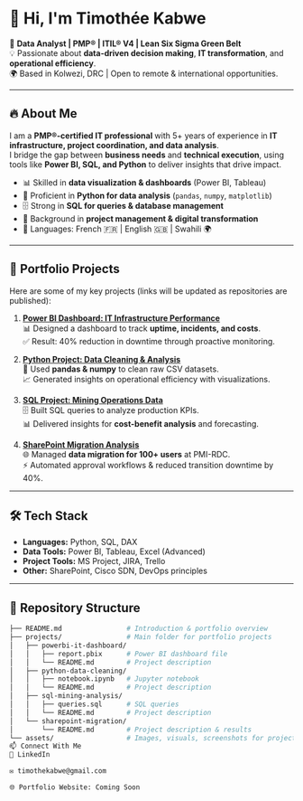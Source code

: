 # 👋 Hi, I'm Timothée Kabwe  

🎯 **Data Analyst | PMP® | ITIL® V4 | Lean Six Sigma Green Belt**  
💡 Passionate about **data-driven decision making**, **IT transformation**, and **operational efficiency**.  
🌍 Based in Kolwezi, DRC | Open to remote & international opportunities.  

---

## 🔥 About Me  

I am a **PMP®-certified IT professional** with 5+ years of experience in **IT infrastructure, project coordination, and data analysis**.  
I bridge the gap between **business needs** and **technical execution**, using tools like **Power BI, SQL, and Python** to deliver insights that drive impact.  

- 📊 Skilled in **data visualization & dashboards** (Power BI, Tableau)  
- 🐍 Proficient in **Python for data analysis** (`pandas`, `numpy`, `matplotlib`)  
- 🗄️ Strong in **SQL for queries & database management**  
- 🚀 Background in **project management & digital transformation**  
- 💬 Languages: French 🇫🇷 | English 🇬🇧 | Swahili 🌍  

---

## 📂 Portfolio Projects  

Here are some of my key projects (links will be updated as repositories are published):  

1. **[Power BI Dashboard: IT Infrastructure Performance](projects/powerbi-it-dashboard/)**  
   📊 Designed a dashboard to track **uptime, incidents, and costs**.  
   ✅ Result: 40% reduction in downtime through proactive monitoring.  

2. **[Python Project: Data Cleaning & Analysis](projects/python-data-cleaning/)**  
   🐍 Used **pandas & numpy** to clean raw CSV datasets.  
   📈 Generated insights on operational efficiency with visualizations.  

3. **[SQL Project: Mining Operations Data](projects/sql-mining-analysis/)**  
   🗄️ Built SQL queries to analyze production KPIs.  
   📊 Delivered insights for **cost-benefit analysis** and forecasting.  

4. **[SharePoint Migration Analysis](projects/sharepoint-migration/)**  
   🌐 Managed **data migration for 100+ users** at PMI-RDC.  
   ⚡ Automated approval workflows & reduced transition downtime by 40%.  

---

## 🛠️ Tech Stack  

- **Languages:** Python, SQL, DAX  
- **Data Tools:** Power BI, Tableau, Excel (Advanced)  
- **Project Tools:** MS Project, JIRA, Trello  
- **Other:** SharePoint, Cisco SDN, DevOps principles  

---

## 📁 Repository Structure  

```bash
├── README.md                # Introduction & portfolio overview
├── projects/                # Main folder for portfolio projects
│   ├── powerbi-it-dashboard/
│   │   ├── report.pbix      # Power BI dashboard file
│   │   └── README.md        # Project description
│   ├── python-data-cleaning/
│   │   ├── notebook.ipynb   # Jupyter notebook
│   │   └── README.md        # Project description
│   ├── sql-mining-analysis/
│   │   ├── queries.sql      # SQL queries
│   │   └── README.md        # Project description
│   └── sharepoint-migration/
│       └── README.md        # Project description & results
└── assets/                  # Images, visuals, screenshots for projects
📫 Connect With Me
🔗 LinkedIn

✉️ timothekabwe@gmail.com

🌐 Portfolio Website: Coming Soon
